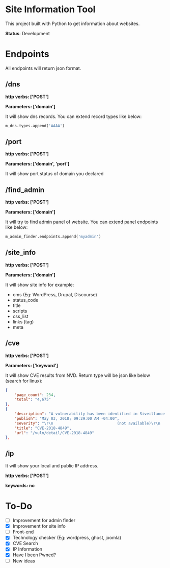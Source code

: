 # Site Information Tool

This project built with Python to get information about websites.

**Status**: Development

# Endpoints

All endpoints will return json format.

## /dns

**http verbs: ['POST']**

**Parameters: ['domain']**

It will show dns records. You can extend record types like below:

```python
m_dns.types.append('AAAA')
```

## /port

**http verbs: ['POST']**

**Parameters: ['domain', 'port']**

It will show port status of domain you declared

## /find_admin

**http verbs: ['POST']**

**Parameters: ['domain']**

It will try to find admin panel of website. You can extend panel endpoints like below:

```python
m_admin_finder.endpoints.append('myadmin')
```

## /site_info

**http verbs: ['POST']**

**Parameters: ['domain']**

It will show site info for example:

- cms (Eg: WordPress, Drupal, Discourse)
- status_code
- title
- scripts
- css_list
- links (tag)
- meta

## /cve

**http verbs: ['POST']**

**Parameters: ['keyword']**

It will show CVE results from NVD. Return type will be json like below (search for linux):

```json
{
    "page_count": 234,
    "total": "4,675"
},
{
    "description": "A vulnerability has been identified in Siveillance VMS Video for Android (All versions < V12.1a (2018 R1)), Siveillance VMS Video for iOS (All versions < V12.1a (2018 R1)). Improper certificate validation could allow an attacker in a privileged network position to read data from and write data to the encrypted communication channel between the app and a server. The security vulnerability could be exploited by an attacker in a privileged network position which allows intercepting the communication channel between the affected app and a server (such as Man-in-the-Middle). Furthermore, an attacker must be able to generate a certificate that results for the validation algorithm in a checksum identical to a trusted certificate. Successful exploitation requires no user interaction. The vulnerability could allow reading data from and writing data to the encrypted communication channel between the app and a server, impacting the communication's confidentiality and integrity. At the time of advisory publication no public exploitation of this security vulnerability was known. Siemens confirms the security vulnerability and provides mitigations to resolve the security issue.",
    "publish": "May 03, 2018; 09:29:00 AM -04:00",
    "severity": "\r\n                            (not available)\r\n                        ",
    "title": "CVE-2018-4849",
    "url": "/vuln/detail/CVE-2018-4849"
},
```

## /ip

It will show your local and public IP address.

**http verbs: ['POST']**

**keywords: no**

# To-Do

- [ ] Improvement for admin finder
- [x] Improvement for site info
- [ ] Front-end
- [x] Technology checker (Eg: wordpress, ghost, joomla)
- [x] CVE Search
- [x] IP Information
- [x] Have I been Pwned?
- [ ] New ideas